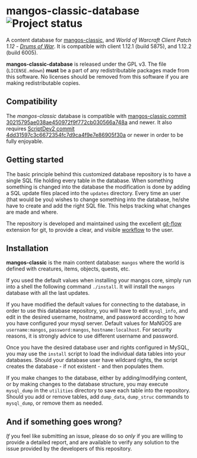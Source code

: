 mangos-classic-database ![Project status](http://getmangos.com/assets/img/repository-status-maintained.png)
====================
A content database for [mangos-classic][10], and *World of Warcraft Client Patch
1.12* - [_Drums of War_][50]. It is compatible with client 1.12.1 (build 5875),
and 1.12.2 (build 6005).

**mangos-classic-database** is released under the GPL v3.  The file (`LICENSE.mdown`)
**must** be a part of any redistributable packages made from this software.  No
licenses should be removed from this software if you are making redistributable
copies.


Compatibility
-------------
The *mangos-classic* database is compatible with [mangos-classic commit 30215795ae038ae450972f9f772cb030566a748a][10]
and newer.  It also requires [ScriptDev2 commit 4dd31597c3c6672354fc7d9ca4f9e7e86905f30a][11]
or newer in order to be fully enjoyable.


Getting started
---------------
The basic principle behind this customized database repository is to have a single SQL file
holding every table in the database. When something something is changed into the database
the modification is done by adding a SQL update files placed into the `updates` directory.
Every time an user (that would be you) wishes to change something into the database, he/she
have to create and add the right SQL file. This helps tracking what changes are made and where.

The repository is developed and maintained using the excellent [git-flow][110]
extension for git, to provide a clear, and visible [workflow][111] to the user.


Installation
------------
**mangos-classic** is the main content database: `mangos` where the world is defined
with creatures, items, objects, quests, etc.

If you used the default values when installing your mangos core, simply run into a shell
the following command `./install`. It will install the `mangos` database with all the last
updates. 

If you have modified the default values for connecting to the database, in order to use 
this database repository, you will have to edit `mysql_info`,
and edit in the desired username, hostname, and password according to how you have 
configured your mysql server. Default values for MaNGOS are `username:mangos`, 
`password:mangos`, `hostname:localhost`. For security reasons, it is strongly advice to
use different username and password.

Once you have the desired database user and rights configured in MySQL, you may
use the `install` script to load the individual data tables into your
databases.  Should your database user have wildcard rights, the script creates
the database - if not existent - and then populates them.

If you make changes to the database, either by adding/modifying content, or by
making changes to the database structure, you may execute `mysql_dump` in the `utilities` directory to save
each table into the repository.  Should you add or remove tables, add `dump_data`,
`dump_struc` commands to `mysql_dump`, or remove them as needed.


And if something goes wrong?
----------------------------
_If_ you feel like submitting an issue, please do so *only* if you are willing
to provide a detailed report, and are available to verify any solution to the
issue provided by the developers of this repository.


[1]: https://github.com/cmangos/mangos-classic "mangos-classic"

[10]: https://github.com/cmangos/mangos-classic/ "mangos classic"
[11]: https://github.com/scriptdev2/scriptdev2-classic/ "script bindings"
[12]: https://github.com/cala/classic-database/ "content database"

[50]: http://eu.blizzard.com/en-gb/games/wow/ "World of Warcraft"
[51]: http://www.wowpedia.org/Patch_1.12.0 "WoW 1.12.0 - Drums of War"

[101]: http://github.com/ "github - social coding"

[110]: http://nvie.com/posts/a-successful-git-branching-model/ "git flow extension"
[111]: http://yakiloo.com/getting-started-git-flow/ "git flow workflow"
